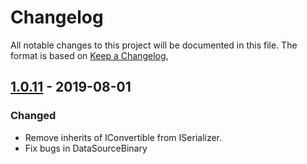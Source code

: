 # Changelog
All notable changes to this project will be documented in this file.
The format is based on [Keep a Changelog](https://keepachangelog.com/en/1.0.0/),


## [1.0.11] - 2019-08-01
### Changed
- Remove inherits of IConvertible from ISerializer.
- Fix bugs in DataSourceBinary


[1.0.11]: https://github.com/olivierlacan/keep-a-changelog/releases/tag/v0.0.1


